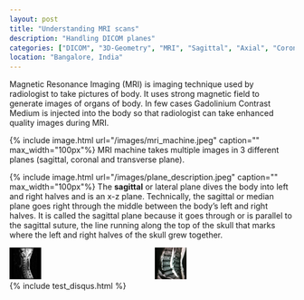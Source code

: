 ```yaml
---
layout: post
title: "Understanding MRI scans"
description: "Handling DICOM planes"
categories: ["DICOM", "3D-Geometry", "MRI", "Sagittal", "Axial", "Coronal"]
location: "Bangalore, India"
---
```


Magnetic Resonance Imaging (MRI) is imaging technique used by radiologist to take pictures of body. It uses strong magnetic field to generate images of organs of body. In few cases Gadolinium Contrast Medium is injected into the body so that radiologist can take enhanced quality images during MRI.

{% include image.html url="/images/mri_machine.jpeg" caption="" max_width="100px"%}
MRI machine takes multiple images in 3 different planes (sagittal, coronal and transverse plane).

{% include image.html url="/images/plane_description.jpeg" caption="" max_width="100px"%}
The <b>sagittal</b> or lateral plane dives the body into left and right halves and is an x-z plane. Technically, the sagittal or median plane goes right through the middle between the body’s left and right halves. It is called the sagittal plane because it goes through or is parallel to the sagittal suture, the line running along the top of the skull that marks where the left and right halves of the skull grew together.

<div style="display:flex">
     <div style="flex:1;padding-right:5px;">
          <img src="/images/cervical_view.jpeg" width="56" height="56">
     </div>
     <div style="flex:1;padding-left:5px;">
          <img src="/images/lumbar_view.jpeg" width="56" height="56">
     </div>
</div>
{% include test_disqus.html %}
